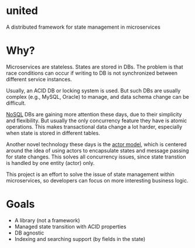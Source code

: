 # united
A distributed framework for state management in microservices

# Why?

Microservices are stateless.  States are stored in DBs.  The problem is that race conditions can occur if writing to DB is not synchronized between different service instances.

Usually, an ACID DB or locking system is used.  But such DBs are usually complex (e.g., MySQL, Oracle) to manage, and data schema change can be difficult.

[NoSQL](https://en.wikipedia.org/wiki/NoSQL) DBs are gaining more attention these days, due to their simplicity and flexibility.  But usually the only concurrency feature they have is atomic operations.  This makes transactional data change a lot harder, especially when state is stored in different tables.

Another novel technology these days is the [actor model](https://en.wikipedia.org/wiki/Actor_model), which is centered around the idea of using actors to encapsulate states and message passing for state changes.  This solves all concurrency issues, since state transtion is handled by one entity (actor) only.

This project is an effort to solve the issue of state management within microservices, so developers can focus on more interesting business logic.

# Goals

* A library (not a framework)
* Managed state transition with ACID properties
* DB agnostic
* Indexing and searching support (by fields in the state)

